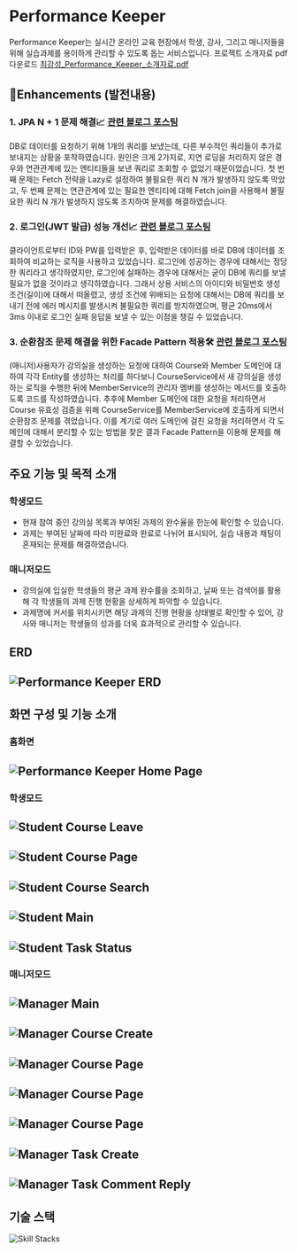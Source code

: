 # Performance Keeper
Performance Keeper는 실시간 온라인 교육 현장에서 학생, 강사, 그리고 매니저들을 위해 실습과제를 용이하게 관리할 수 있도록 돕는 서비스입니다.
프로젝트 소개자료 pdf 다운로드 [최강성_Performance_Keeper_소개자료.pdf](https://github.com/RiverCastle/PerformanceKeeper/files/13768537/_Performance_Keeper_.pdf)

## 🚀Enhancements (발전내용)
### 1. JPA N + 1 문제 해결📈 [관련 블로그 포스팅](https://programming-with-j.tistory.com/36)
DB로 데이터를 요청하기 위해 1개의 쿼리를 보냈는데, 다른 부수적인 쿼리들이 추가로 보내지는 상황을 포착하였습니다. 원인은 크게 2가지로, 지연 로딩을 처리하지 않은 경우와 연관관계에 있는 엔티티들을 보낸 쿼리로 조회할 수 없었기 때문이었습니다. 첫 번째 문제는 Fetch 전략을 Lazy로 설정하여 불필요한 쿼리 N 개가 발생하지 않도록 막았고, 두 번째 문제는 연관관계에 있는 필요한 엔티티에 대해 Fetch join을 사용해서 불필요한 쿼리 N 개가 발생하지 않도록 조치하여 문제를 해결하였습니다.

### 2. 로그인(JWT 발급) 성능 개선📈 [관련 블로그 포스팅](https://programming-with-j.tistory.com/42)
클라이언트로부터 ID와 PW를 입력받은 후, 입력받은 데이터를 바로 DB에 데이터를 조회하여 비교하는 로직을 사용하고 있었습니다. 로그인에 성공하는 경우에 대해서는 정당한 쿼리라고 생각하였지만, 로그인에 실패하는 경우에 대해서는 굳이 DB에 쿼리를 보낼 필요가 없을 것이라고 생각하였습니다. 그래서 상용 서비스의 아이디와 비밀번호 생성 조건(길이)에 대해서 떠올렸고, 생성 조건에 위배되는 요청에 대해서는 DB에 쿼리를 보내기 전에 에러 메시지를 발생시켜 불필요한 쿼리를 방지하였으며, 평균 20ms에서 3ms 이내로 로그인 실패 응답을 보낼 수 있는 이점을 챙길 수 있었습니다. 

### 3. 순환참조 문제 해결을 위한 Facade Pattern 적용🛠️ [관련 블로그 포스팅](https://programming-with-j.tistory.com/35)
(매니저)사용자가 강의실을 생성하는 요청에 대하여 Course와 Member 도메인에 대하여 각각 Entity를 생성하는 처리를 하다보니 CourseService에서 새 강의실을 생성하는 로직을 수행한 뒤에 MemberService의 관리자 멤버를 생성하는 메서드를 호출하도록 코드를 작성하였습니다. 추후에 Member 도메인에 대한 요청을 처리하면서 Course 유효성 검증을 위해 CourseService를 MemberService에 호출하게 되면서 순환참조 문제를 겪었습니다. 이를 계기로 여러 도메인에 걸친 요청을 처리하면서 각 도메인에 대해서 분리할 수 있는 방법을 찾은 결과 Facade Pattern을 이용해 문제를 해결할 수 있었습니다. 


## 주요 기능 및 목적 소개

### 학생모드
- 현재 참여 중인 강의실 목록과 부여된 과제의 완수율을 한눈에 확인할 수 있습니다.
- 과제는 부여된 날짜에 따라 미완료와 완료로 나뉘어 표시되어, 실습 내용과 채팅이 혼재되는 문제를 해결하였습니다.


### 매니저모드
- 강의실에 입실한 학생들의 평균 과제 완수률을 조회하고, 날짜 또는 검색어를 활용해 각 학생들의 과제 진행 현황을 상세하게 파악할 수 있습니다.
- 과제명에 커서를 위치시키면 해당 과제의 진행 현황을 상태별로 확인할 수 있어, 강사와 매니저는 학생들의 성과를 더욱 효과적으로 관리할 수 있습니다.


## ERD
![Performance Keeper ERD](https://github.com/RiverCastle/PerformanceKeeper/assets/131141755/1fd056ae-48b1-4e1c-9ee5-4e7aa0de4f84)
---
## 화면 구성 및 기능 소개
### 홈화면
![Performance Keeper Home Page](https://github.com/RiverCastle/PerformanceKeeper/assets/131141755/a16105df-420f-470a-8d8a-0e2b298271c4)
---
### 학생모드
![Student Course Leave](https://github.com/RiverCastle/PerformanceKeeper/assets/131141755/5e0d02e4-2e78-4067-aedc-515b97cf5f85)
---
![Student Course Page](https://github.com/RiverCastle/PerformanceKeeper/assets/131141755/ed7b8fe5-dae0-4e15-9543-2600c882b37b)
---
![Student Course Search](https://github.com/RiverCastle/PerformanceKeeper/assets/131141755/de3de5cb-923b-40be-8ae5-8600e8478d16)
---
![Student Main](https://github.com/RiverCastle/PerformanceKeeper/assets/131141755/25799768-2c36-4c13-912b-8aeed2d1aa43)
---
![Student Task Status](https://github.com/RiverCastle/PerformanceKeeper/assets/131141755/5576afa3-4836-4f33-8470-d88a7854c4ed)
---

### 매니저모드
![Manager Main](https://github.com/RiverCastle/PerformanceKeeper/assets/131141755/355f9fa9-a875-46f8-9650-67f9d5fe14cd)
---
![Manager Course Create](https://github.com/RiverCastle/PerformanceKeeper/assets/131141755/17fd5d37-135b-47cc-ac76-3fe88ba7ae79)
---
![Manager Course Page](https://github.com/RiverCastle/PerformanceKeeper/assets/131141755/871cda62-e310-435a-919b-7afeb8707794)
---
![Manager Course Page](https://github.com/RiverCastle/PerformanceKeeper/assets/131141755/2a3cb157-2db1-4593-9d3d-376441a720a6)
---
![Manager Course Page](https://github.com/RiverCastle/PerformanceKeeper/assets/131141755/7d36d08b-2759-4a86-99ff-e1aa4c45bee2)
---
![Manager Task Create](https://github.com/RiverCastle/PerformanceKeeper/assets/131141755/2cabfcc5-48a7-4bd7-a5bf-2fad9ec69e62)
---
![Manager Task Comment Reply](https://github.com/RiverCastle/PerformanceKeeper/assets/131141755/69ed01c5-a2bb-4045-9a9d-8d7e95cfa06f)
---

## 기술 스택
![Skill Stacks](https://github.com/RiverCastle/PerformanceKeeper/assets/131141755/de6a9ced-e557-4ba8-90d8-bcbeec62aef8)



